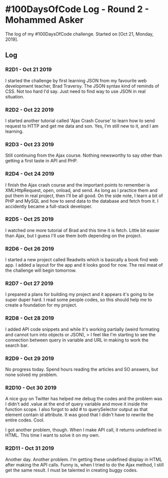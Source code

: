 # #100DaysOfCode Log - Round 2 - Mohammed Asker

The log of my #100DaysOfCode challenge. Started on [Oct 21, Monday, 2019].

## Log

### R2D1 - Oct 21 2019

I started the challenge by first learning JSON from my favourite web developmwnt teacher, Brad Traversy. The JSON syntax kind of reminds of CSS. Not too hard I'd say. Just need to find way to use JSON in real situation.

### R2D2 - Oct 22 2019

I started another tutorial called 'Ajax Crash Course' to learn how to send request to HTTP and get me data and son. Yes, I'm still new to it, and I am learning.

### R2D3 - Oct 23 2019

Still continuing from the Ajax course. Nothing newsworthy to say other than getting a first taste in API and PHP.

### R2D4 - Oct 24 2019

I finish the Ajax crash course and the important points to remember is XMLHttpRequest, open, onload, and send. As long as I practice them and put them in real project, then I'll be all good. On the side note, I learn a bit of PHP and MySQL and how to send data to the database and fetch from it. I accidently became a full-stack developer.

### R2D5 - Oct 25 2019

I watched one more tutorial of Brad and this time it is fetch. Little bit easier than Ajax, but I guess I'll use them both depending on the project.

### R2D6 - Oct 26 2019

I started a new project called Readwits which is basically a book find web app. I added a layout for the app and it looks good for now. The resl meat of the challenge will begin tomorrow.

### R2D7 - Oct 27 2019

I prepared a plans for building my project and it appears it's going to be super duper hard. I read some people codes, so this should help me to create a foundation for my project.

### R2D8 - Oct 28 2019

I added API code snippets and while it's working partially (weird formating and cannot turn into objects or JSON), > I feel like I'm starting to see the connection between query in variable and URL in making to work the search bar.

### R2D9 - Oct 29 2019

No progress today. Spend hours reading the articles and SO answers, but none solved my problem.

### R2D10 - Oct 30 2019

A nice guy on Twitter has helped me debug the codes and the problem was I didn't add .value at the end of query variable and move it inside the function scope. I also forgot to add # to querySelector output as that element contain id attribute. It was good that I didn't have to rewrite the entire codes. Cool.

I got another problem, though. When I make API call, it returns undefined in HTML. This time I want to solve it on my own.

### R2D11 - Oct 31 2019

Another day. Another problem. I'm getting these undefined display in HTML after making the API calls. Funny is, when I tried to do the Ajax method, I still get the same result. I must be talented in creating buggy codes.
